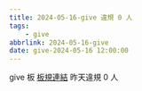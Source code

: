 ```yaml
---
title: 2024-05-16-give 違規 0 人
tags:
    - give
abbrlink: 2024-05-16-give
date: give-2024-05-16 12:00:00
---
```

give 板 [板規連結](https://www.ptt.cc/bbs/give/M.1612495900.A.C32.html)
昨天違規 0 人
